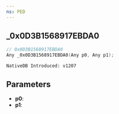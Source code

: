 ```yaml
---
ns: PED
---
```

## _0x0D3B1568917EBDA0

```c
// 0x0D3B1568917EBDA0
Any _0x0D3B1568917EBDA0(Any p0, Any p1);
```

```
NativeDB Introduced: v1207
```

## Parameters
* **p0**:
* **p1**:

